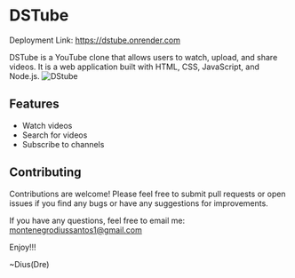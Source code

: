 # DSTube

Deployment Link:
https://dstube.onrender.com

DSTube is a YouTube clone that allows users to watch, upload, and share videos. It is a web application built with HTML, CSS, JavaScript, and Node.js.
![DStube](https://user-images.githubusercontent.com/114764373/212474904-11044364-5672-46bf-b22e-be243fa92ebb.png)


## Features 
* Watch videos 
* Search for videos 
* Subscribe to channels 

 ## Contributing

 Contributions are welcome! Please feel free to submit pull requests or open issues if you find any bugs or have any suggestions for improvements.
 
 If you have any questions, feel free to email me:
 montenegrodiussantos1@gmail.com
 
Enjoy!!!

~Dius(Dre)
